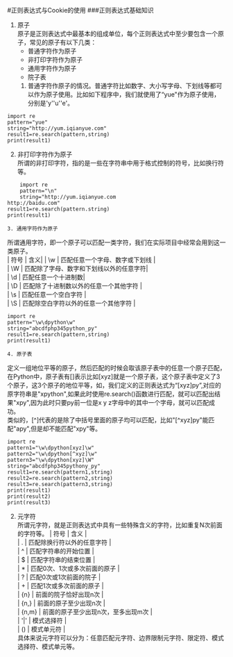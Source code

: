 #正则表达式与Cookie的使用
###正则表达式基础知识
1. 原子  
原子是正则表达式中最基本的组成单位，每个正则表达式中至少要包含一个原子，常见的原子有以下几类：  
	* 普通字符作为原子     
	* 非打印字符作为原子  
	* 通用字符作为原子  
	* 院子表  
    1. 普通字符作原子的情况。普通字符比如数字、大小写字母、下划线等都可以作为原子使用。比如如下程序中，我们就使用了“yue"作为原子使用，分别是'y''u''e'。
```
import re
pattern="yue"
string="http://yum.iqianyue.com"  
result1=re.search(pattern,string)
print(result1)
```  
  2. 非打印字符作为原子  
  	 所谓的非打印字符，指的是一些在字符串中用于格式控制的符号，比如换行符等。
```
	import re
	pattern="\n"
    string="http://yum.iqianyue.com
http://baidu.com"
result1=re.search(pattern.string)
print(result1)
```
	3. 通用字符作为原子   
所谓通用字符，即一个原子可以匹配一类字符，我们在实际项目中经常会用到这一类原子。    
| 符号 | 含义|
| \w | 匹配任意一个字母、数字或下划线 |  
| \W | 匹配除了字母、数字和下划线以外的任意字符|  
| \d | 匹配任意一个十进制数|  
| \D | 匹配除了十进制数以外的任意一个其他字符 |  
| \s | 匹配任意一个空白字符  |  
| \S | 匹配除空白字符以外的任意一个其他字符 |    	 
```
import re
pattern="\w\dpython\w"
string="abcdfphp345python_py"
result1=re.search(pattern,string)
print(result1)
```
	4. 原子表   
定义一组地位平等的原子，然后匹配的时候会取该原子表中的任意一个原子匹配，在Python中，原子表有[]表示比如[xyz]就是一个原子表，这个原子表中定义了3个原子，这3个原子的地位平等，如，我们定义的正则表达式为“[xyz]py”,对应的原字符串是"xpython",如果此时使用re.search()函数进行匹配，就可以匹配出结果"xpy",因为此时只要py前一位是x y z字母中的其中一个字母，就可以匹配成功。  
类似的，[^]代表的是除了中括号里面的原子均可以匹配，比如"[^xyz]py"能匹配"apy",但是却不能匹配"xpy"等。  
```
import re 
pattern1="\w\dpython[xyz]\w"
pattern2="\w\dpython[^xyz]\w"
pattern3="\w\dpython[xyz]\W"
string="abcdfphp345pythony_py"
result1=re.search(pattern1,string)
result2=re.search(pattern2,string)
result3=re.search(pattern3,string)
print(result1)
print(result2)
print(result3)
```  
2. 元字符  
所谓元字符，就是正则表达式中具有一些特殊含义的字符，比如重复N次前面的字符等。 
| 符号 | 含义 |  
| . | 匹配除换行符以外的任意字符 |  
| ^ | 匹配字符串的开始位置 |  
| $ | 匹配字符串的结束位置 |  
| * | 匹配0次、1次或多次前面的原子 |  
| ? | 匹配0次或1次前面的院子 |  
| + | 匹配1次或多次前面的原子 |  
| {n} | 前面的院子恰好出现n次 |  
| {n,} | 前面的原子至少出现n次 |  
| {n,m} | 前面的原子至少出现n次，至多出现m次 |  
| '|' | 模式选择符 |  
| () | 模式单元符 |  
具体来说元字符可以分为：任意匹配元字符、边界限制元字符、限定符、模式选择符、模式单元等。 
